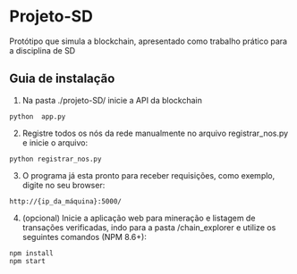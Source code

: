 # Projeto-SD
Protótipo que simula a blockchain, apresentado como trabalho prático para a disciplina de SD

## Guia de instalação

1.  Na pasta ./projeto-SD/ inicie a API da blockchain

```
python  app.py
```

2. Registre todos os nós da rede manualmente no arquivo registrar_nos.py e inicie o arquivo:

```
python registrar_nos.py
```

3. O programa já esta pronto para receber requisições,  como exemplo, digite no seu browser:

```
http://{ip_da_máquina}:5000/
```

4. (opcional) Inicie a aplicação web para mineração e listagem de transações verificadas, indo para a pasta /chain_explorer e utilize os seguintes comandos (NPM 8.6+):

```
npm install
npm start
```
